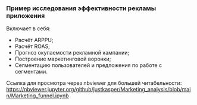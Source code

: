 ### Пример исследования эффективности рекламы приложения
Включает в себя:
* Расчёт ARPPU;
* Расчёт ROAS;
* Прогноз окупаемости рекламной кампании;
* Построение маркетинговой воронки;
* Сегментацию пользователей и предложения по работе с сегментами.

Ссылка для просмотра через nbviewer для большей читабельности: https://nbviewer.jupyter.org/github/justkasper/Marketing_analysis/blob/main/Marketing_funnel.ipynb

